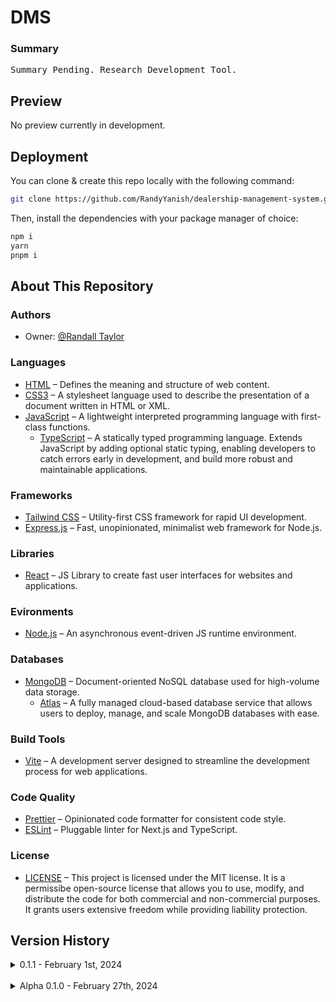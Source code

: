 # DMS

### Summary

<pre>Summary Pending. Research Development Tool. </pre>

## Preview

No preview currently in development.

## Deployment

You can clone & create this repo locally with the following command:

```bash
git clone https://github.com/RandyYanish/dealership-management-system.git
```

Then, install the dependencies with your package manager of choice:

```bash
npm i
yarn
pnpm i
```

## About This Repository

### Authors

- Owner: [@Randall Taylor](https://github.com/RandyYanish/)

### Languages

- [HTML](https://developer.mozilla.org/en-US/docs/Web/HTML) – Defines the meaning and structure of web content.
- [CSS3](https://developer.mozilla.org/en-US/docs/Web/CSS) – A stylesheet language used to describe the presentation of a document written in HTML or XML.
- [JavaScript](https://developer.mozilla.org/en-US/docs/Web/JavaScript) – A lightweight interpreted programming language with first-class functions.
  - [TypeScript](https://www.typescriptlang.org/) – A statically typed programming language. Extends JavaScript by adding optional static typing, enabling developers to catch errors early in development, and build more robust and maintainable applications.

### Frameworks

- [Tailwind CSS](https://tailwindcss.com/) – Utility-first CSS framework for rapid UI development.
- [Express.js](https://expressjs.com/) – Fast, unopinionated, minimalist web framework for Node.js.

### Libraries

- [React](https://react.dev/) – JS Library to create fast user interfaces for websites and applications.

### Evironments

- [Node.js](https://nodejs.org/en/about) – An asynchronous event-driven JS runtime environment.

### Databases

- [MongoDB](https://www.mongodb.com/) – Document-oriented NoSQL database used for high-volume data storage.
  - [Atlas](https://www.mongodb.com/docs/atlas/) – A fully managed cloud-based database service that allows users to deploy, manage, and scale MongoDB databases with ease.

### Build Tools

- [Vite](https://vitejs.dev/) – A development server designed to streamline the development process for web applications.

### Code Quality

- [Prettier](https://prettier.io/) – Opinionated code formatter for consistent code style.
- [ESLint](https://eslint.org/) – Pluggable linter for Next.js and TypeScript.

### License

- [LICENSE](./LICENSE) – This project is licensed under the MIT license. It is a permissibe open-source license that allows you to use, modify, and distribute the code for both commercial and non-commercial purposes. It grants users extensive freedom while providing liability protection.

## Version History

<details>
<summary>0.1.1 - February 1st, 2024</summary>
<pre>In Development.</pre>
</details>
<br>

<details>
<summary>Alpha 0.1.0 - February 27th, 2024</summary>
<pre>Major Implementation and Setup</pre>

- Install and implementation.
- Established DB
- Established .env
- Configured dependencies:
  ```
  "CONFIG": {
    INSERT CODE HERE
     }
  ```
  </details>
